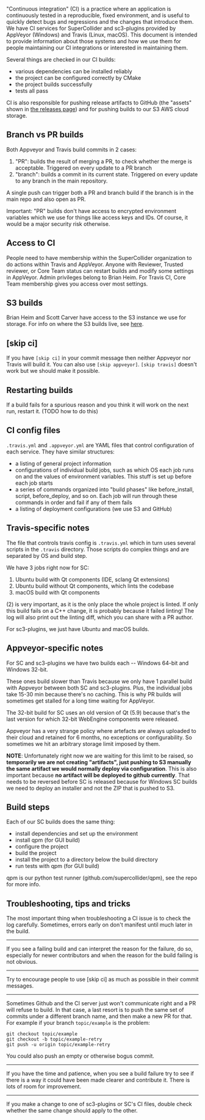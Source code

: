 "Continuous integration" (CI) is a practice where an application is continuously tested in a reproducible, fixed environment, and is useful to quickly detect bugs and regressions and the changes that introduce them. We have CI services for SuperCollider and sc3-plugins provided by AppVeyor (Windows) and Travis (Linux, macOS). This document is intended to provide information about those systems and how we use them for people maintaining our CI integrations or interested in maintaining them.

Several things are checked in our CI builds:
- various dependencies can be installed reliably
- the project can be configured correctly by CMake
- the project builds successfully
- tests all pass

CI is also responsible for pushing release artifacts to GitHub (the "assets" shown in [the releases page](github.com/supercollider/supercollider/releases)) and for pushing builds to our S3 AWS cloud storage.

## Branch vs PR builds

Both Appveyor and Travis build commits in 2 cases:
1. "PR": builds the result of merging a PR, to check whether the merge is acceptable. Triggered on every update to a PR branch
2. "branch": builds a commit in its current state. Triggered on every update to any branch in the main repository.

A single push can trigger both a PR and branch build if the branch is in the main repo and also open as PR.

Important: "PR" builds don't have access to encrypted environment variables which we use for things like access keys and IDs. Of course, it would be a major security risk otherwise.

## Access to CI

People need to have membership within the SuperCollider organization to do actions within Travis and AppVeyor. Anyone with Reviewer, Trusted reviewer, or Core Team status can restart builds and modify some settings in AppVeyor. Admin privileges belong to Brian Heim. For Travis CI, Core Team membership gives you access over most settings.

## S3 builds

Brian Heim and Scott Carver have access to the S3 instance we use for storage. For info on where the S3 builds live, see [here](https://github.com/supercollider/supercollider/wiki/Miscellaneous-project-information-(CI,-maintenance-scripts,-etc.)#s3-build-hosting).

## [skip ci]

If you have `[skip ci]` in your commit message then neither Appveyor nor Travis will build it. You can also use `[skip appveyor]`. `[skip travis]` doesn't work but we should make it possible.

## Restarting builds

If a build fails for a spurious reason and you think it will work on the next run, restart it. (TODO how to do this)

## CI config files

`.travis.yml` and `.appveyor.yml` are YAML files that control configuration of each service. They have similar structures:
- a listing of general project information
- configurations of individual build jobs, such as which OS each job runs on and the values of environment variables. This stuff is set up before each job starts
- a series of commands organized into "build phases" like before_install, script, before_deploy, and so on. Each job will run through these commands in order and fail if any of them fails
- a listing of deployment configurations (we use S3 and GitHub)

## Travis-specific notes

The file that controls travis config is `.travis.yml` which in turn uses several scripts in the `.travis` directory. Those scripts do complex things and are separated by OS and build step.

We have 3 jobs right now for SC:
1. Ubuntu build with Qt components (IDE, sclang Qt extensions)
2. Ubuntu build without Qt components, which lints the codebase
3. macOS build with Qt components

(2) is very important, as it is the only place the whole project is linted. If only this build fails on a C++ change, it is probably because it failed linting! The log will also print out the linting diff, which you can share with a PR author.

For sc3-plugins, we just have Ubuntu and macOS builds.

## Appveyor-specific notes

For SC and sc3-plugins we have two builds each -- Windows 64-bit and Windows 32-bit.

These ones build slower than Travis because we only have 1 parallel build with Appveyor between both SC and sc3-plugins. Plus, the individual jobs take 15-30 min because there's no caching. This is why PR builds will sometimes get stalled for a long time waiting for AppVeyor.

The 32-bit build for SC uses an old version of Qt (5.9) because that's the last version for which 32-bit WebEngine components were released.

Appveyor has a very strange policy where artefacts are always uploaded to their cloud and retained for 6 months, no exceptions or configurability. So sometimes we hit an arbitrary storage limit imposed by them.

**NOTE**: Unfortunately right now we are waiting for this limit to be raised, so **temporarily we are not creating "artifacts", just pushing to S3 manually the same artifact we would normally deploy via configuration**. This is also important because **no artifact will be deployed to github currently**. That needs to be reversed before SC is released because for Windows SC builds we need to deploy an installer and not the ZIP that is pushed to S3.

## Build steps

Each of our SC builds does the same thing:
- install dependencies and set up the environment
- install qpm (for GUI build)
- configure the project
- build the project
- install the project to a directory below the build directory
- run tests with qpm (for GUI build)

qpm is our python test runner (github.com/supercollider/qpm), see the repo for more info.

## Troubleshooting, tips and tricks

The most important thing when troubleshooting a CI issue is to check the log carefully. Sometimes, errors early on don't manifest until much later in the build.

---

If you see a failing build and can interpret the reason for the failure, do so, especially for newer contributors and when the reason for the build failing is not obvious.

---

Try to encourage people to use [skip ci] as much as possible in their commit messages.

---

Sometimes Github and the CI server just won't communicate right and a PR will refuse to build. In that case, a last resort is to push the same set of commits under a different branch name, and then make a new PR for that. For example if your branch `topic/example` is the problem:

```
git checkout topic/example
git checkout -b topic/example-retry
git push -u origin topic/example-retry
```

You could also push an empty or otherwise bogus commit.

---

If you have the time and patience, when you see a build failure try to see if there is a way it could have been made clearer and contribute it. There is lots of room for improvement.

---

If you make a change to one of sc3-plugins or SC's CI files, double check whether the same change should apply to the other.